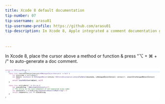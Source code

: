 ```yaml
---
title: Xcode 8 default documentation
tip-number: 07
tip-username: arasu01
tip-username-profile: https://github.com/arasu01
tip-description: In Xcode 8, Apple integrated a comment documentation generator plugin, which is built on top of VVDocumenter.


---
```


In Xcode 8, place the cursor above a method or function & press "⌥ + ⌘ + /" to auto-generate a doc comment. 

![xcode_documentation](xcode_documentation.gif "xcode_documentation")


